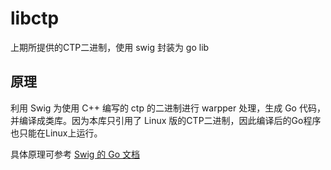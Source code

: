 # libctp
上期所提供的CTP二进制，使用 swig 封装为 go lib

## 原理

利用 Swig 为使用 C++ 编写的 ctp 的二进制进行 warpper 处理，生成 Go 代码，并编译成类库。因为本库只引用了 Linux 版的CTP二进制，因此编译后的Go程序也只能在Linux上运行。

具体原理可参考 [Swig 的 Go 文档](http://swig.org/Doc2.0/Go.html)
